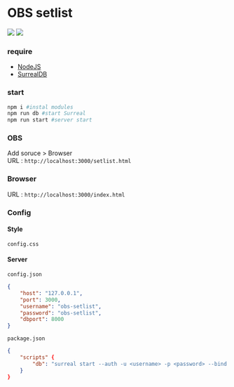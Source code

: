 # OBS setlist
![](https://img.shields.io/static/v1?label=status&message=beta&color=red)
![](https://img.shields.io/static/v1?label=version&message=0.5.0&color=blue)

### require
* [NodeJS](https://nodejs.org/en/download/)
* [SurrealDB](https://docs.surrealdb.com/docs/installation/windows#installing-surrealdb-using-the-install-script)


### start

```sh
npm i #instal modules
npm run db #start Surreal
npm run start #server start
```

### OBS
Add soruce > Browser  
URL : `http://localhost:3000/setlist.html`

### Browser
URL : `http://localhost:3000/index.html`


### Config

#### Style
`config.css`

#### Server
`config.json`

```json
{
	"host": "127.0.0.1",
	"port": 3000,
	"username": "obs-setlist",
	"password": "obs-setlist",
	"dbport": 8000
}
```

`package.json`

```json
{
	"scripts" {
		"db": "surreal start --auth -u <username> -p <password> --bind <host>:<dbport> file:setlist.db",
	}
}
```

